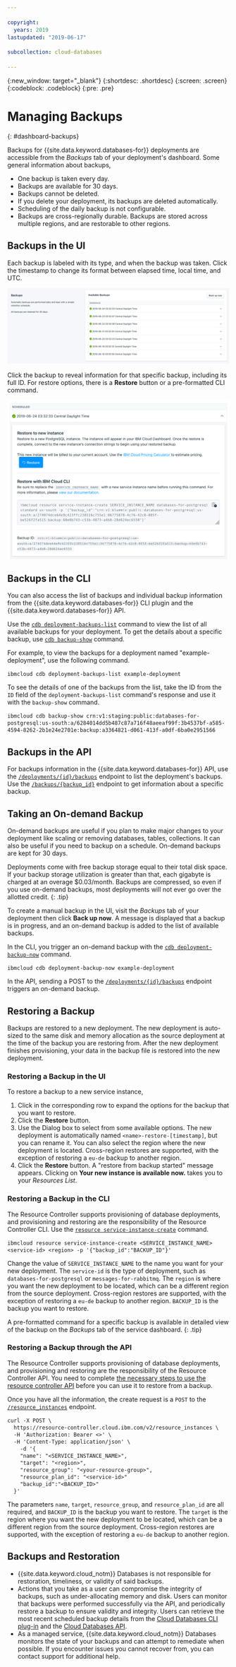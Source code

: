 ```yaml
---

copyright:
  years: 2019
lastupdated: "2019-06-17"

subcollection: cloud-databases

---
```


{:new_window: target="_blank"}
{:shortdesc: .shortdesc}
{:screen: .screen}
{:codeblock: .codeblock}
{:pre: .pre}

# Managing Backups
{: #dashboard-backups}

Backups for {{site.data.keyword.databases-for}} deployments are accessible from the _Backups_ tab of your deployment's dashboard. Some general information about backups,

- One backup is taken every day.
- Backups are available for 30 days. 
- Backups cannot be deleted. 
- If you delete your deployment, its backups are deleted automatically.
- Scheduling of the daily backup is not configurable.
- Backups are cross-regionally durable. Backups are stored across multiple regions, and are restorable to other regions.

## Backups in the UI

Each backup is labeled with its type, and when the backup was taken. Click the timestamp to change its format between elapsed time, local time, and UTC. 

![List of Backups on the Backups tab](images/backups-list.png)

Click the backup to reveal information for that specific backup, including its full ID. For restore options, there is a  **Restore** button or a pre-formatted CLI command. 

![Details of a Backup](images/backups-detail.png)

## Backups in the CLI

You can also access the list of backups and individual backup information from the {{site.data.keyword.databases-for}} CLI plugin and the {{site.data.keyword.databases-for}} API.

Use the [`cdb deployment-backups-list`](/docs/databases-cli-plugin?topic=cloud-databases-cli-cdb-reference#deployment-backups-list) command to view the list of all available backups for your deployment. To get the details about a specific backup, use [`cdb backup-show`](/docs/databases-cli-plugin?topic=cloud-databases-cli-cdb-reference#backup-show) command.

For example, to view the backups for a deployment named "example-deployment", use the following command.

```
ibmcloud cdb deployment-backups-list example-deployment
```

To see the details of one of the backups from the list, take the ID from the `ID` field of the `deployment-backups-list` command's response and use it with the `backup-show` command.

```
ibmcloud cdb backup-show crn:v1:staging:public:databases-for-postgresql:us-south:a/6284014dd5b487c87a716f48aeeaf99f:3b4537bf-a585-4594-8262-2b1e24e2701e:backup:a3364821-d061-413f-a0df-6ba0e2951566
```
## Backups in the API

For backups information in the {{site.data.keyword.databases-for}} API, use the [`/deployments/{id}/backups`](https://cloud.ibm.com/apidocs/cloud-databases-api#get-currently-available-backups-from-a-deployment) endpoint to list the deployment's backups. Use the [`/backups/{backup_id}`](https://{DomainName}/apidocs/cloud-databases-api#get-information-about-a-backup) endpoint to get information about a specific backup.

## Taking an On-demand Backup

On-demand backups are useful if you plan to make major changes to your deployment like scaling or removing databases, tables, collections. It can also be useful if you need to backup on a schedule. On-demand backups are kept for 30 days. 

Deployments come with free backup storage equal to their total disk space. If your backup storage utilization is greater than that, each gigabyte is charged at an overage $0.03/month. Backups are compressed, so even if you use on-demand backups, most deployments will not ever go over the allotted credit.
{: .tip}

To create a manual backup in the UI, visit the _Backups_ tab of your deployment then click **Back up now**. A message is displayed that a backup is in progress, and an on-demand backup is added to the list of available backups.

In the CLI, you trigger an on-demand backup with the [`cdb deployment-backup-now`](/docs/databases-cli-plugin?topic=cloud-databases-cli-cdb-reference#deployment-backup-now) command.
```
ibmcloud cdb deployment-backup-now example-deployment
```

In the API, sending a POST to the [`/deployments/{id}/backups`](https://cloud.ibm.com/apidocs/cloud-databases-api#initiate-an-on-demand-backup) endpoint triggers an on-demand backup.

## Restoring a Backup

Backups are restored to a new deployment. The new deployment is auto-sized to the same disk and memory allocation as the source deployment at the time of the backup you are restoring from. After the new deployment finishes provisioning, your data in the backup file is restored into the new deployment.

### Restoring a Backup in the UI

To restore a backup to a new service instance,

1. Click in the corresponding row to expand the options for the backup that you want to restore.
2. Click the **Restore** button.
3. Use the Dialog box to select from some available options. The new deployment is automatically named `<name>-restore-[timestamp]`, but you can rename it. You can also select the region where the new deployment is located. Cross-region restores are supported, with the exception of restoring a `eu-de` backup to another region.
4. Click the **Restore** button. A "restore from backup started" message appears. Clicking on **Your new instance is available now.** takes you to your _Resources List_.

### Restoring a Backup in the CLI

The Resource Controller supports provisioning of database deployments, and provisioning and restoring are the responsibility of the Resource Controller CLI. Use the [`resource service-instance-create`](/docs/cli?topic=cloud-cli-ibmcloud_commands_resource#ibmcloud_resource_service_instance_create) command.

```
ibmcloud resource service-instance-create <SERVICE_INSTANCE_NAME> <service-id> <region> -p '{"backup_id":"BACKUP_ID"}'
```

Change the value of `SERVICE_INSTANCE_NAME` to the name you want for your new deployment. The `service-id` is the type of deployment, such as `databases-for-postgresql` or `messages-for-rabbitmq`. The `region` is where you want the new deployment to be located, which can be a different region from the source deployment. Cross-region restores are supported, with the exception of restoring a `eu-de` backup to another region. `BACKUP_ID` is the backup you want to restore.

A pre-formatted command for a specific backup is available in detailed view of the backup on the _Backups_ tab of the service dashboard.
{: .tip}

### Restoring a Backup through the API

The Resource Controller supports provisioning of database deployments, and provisioning and restoring are the responsibility of the Resource Controller API. You need to complete [the necessary steps to use the resource controller API](/docs/services/cloud-databases?topic=cloud-databases-provisioning#provisioning-through-the-resource-controller-api) before you can use it to restore from a backup. 

Once you have all the information, the create request is a `POST` to the [`/resource_instances`](https://{DomainName}/apidocs/resource-controller#create-provision-a-new-resource-instance) endpoint.

```
curl -X POST \
  https://resource-controller.cloud.ibm.com/v2/resource_instances \
  -H 'Authorization: Bearer <>' \
  -H 'Content-Type: application/json' \
    -d '{
    "name": "<SERVICE_INSTANCE_NAME>",
    "target": "<region>",
    "resource_group": "<your-resource-group>",
    "resource_plan_id": "<service-id>"
    "backup_id":"<BACKUP_ID>"
  }'
```
The parameters `name`, `target`, `resource_group`, and `resource_plan_id` are all required, and `BACKUP_ID` is the backup you want to restore. The `target` is the region where you want the new deployment to be located, which can be a different region from the source deployment. Cross-region restores are supported, with the exception of restoring a `eu-de` backup to another region.

## Backups and Restoration

* {{site.data.keyword.cloud_notm}} Databases is not responsible for restoration, timeliness, or validity of said backups.
* Actions that you take as a user can compromise the integrity of backups, such as under-allocating memory and disk. Users can monitor that backups were performed successfully via the API, and periodically restore a backup to ensure validity and integrity. Users can retrieve the most recent scheduled backup details from the [Cloud Databases CLI plug-in](#backups-in-the-cli) and the [Cloud Databases API](#backups-in-the-api).
* As a managed service, {{site.data.keyword.cloud_notm}} Databases monitors the state of your backups and can attempt to remediate when possible. If you encounter issues you cannot recover from, you can contact support for additional help.
